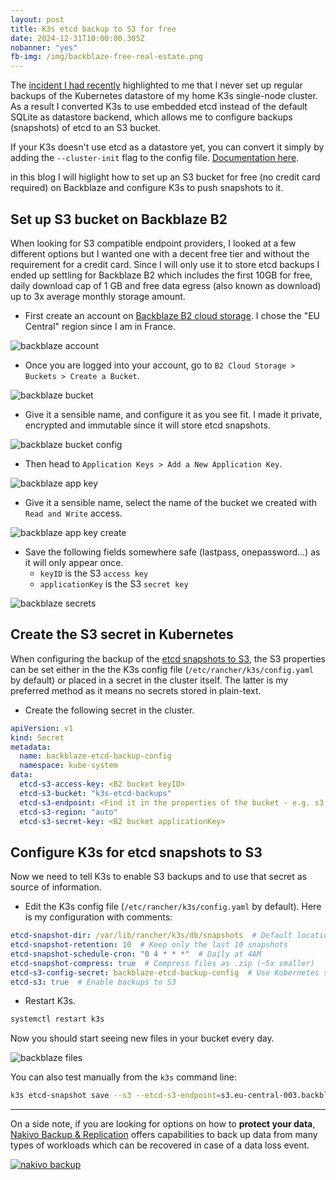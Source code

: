 ```yaml
---
layout: post
title: K3s etcd backup to S3 for free
date: 2024-12-31T10:00:00.305Z
nobanner: "yes"
fb-img: /img/backblaze-free-real-estate.png
---
```


The [incident I had recently](/_posts/2024-12-26-k3s-stuck-load-balancer.md) highlighted to me that I never set up regular backups of the Kubernetes datastore of my home K3s single-node cluster. As a result I converted K3s to use embedded etcd instead of the default SQLite as datastore backend, which allows me to configure backups (snapshots) of etcd to an S3 bucket. 

If your K3s doesn't use etcd as a datastore yet, you can convert it simply by adding the `--cluster-init` flag to the config file. [Documentation here](https://docs.k3s.io/datastore/ha-embedded#existing-single-node-clusters).

in this blog I will higlight how to set up an S3 bucket for free (no credit card required) on Backblaze and configure K3s to push snapshots to it. 

## Set up S3 bucket on Backblaze B2

When looking for S3 compatible endpoint providers, I looked at a few different options but I wanted one with a decent free tier and without the requirement for a credit card. Since I will only use it to store etcd backups I ended up settling for Backblaze B2 which includes the first 10GB for free, daily download cap of 1 GB and free data egress (also known as download) up to 3x average monthly storage amount.

- First create an account on [Backblaze B2 cloud storage](https://www.backblaze.com/sign-up/cloud-storage?referrer=getstarted). I chose the "EU Central" region since I am in France.

![backblaze account](/img/backblaze-1.png)

- Once you are logged into your account, go to `B2 Cloud Storage > Buckets > Create a Bucket`.

![backblaze bucket](/img/backblaze-2.png)

- Give it a sensible name, and configure it as you see fit. I made it private, encrypted and immutable since it will store etcd snapshots.

![backblaze bucket config](/img/backblaze-3.png)

- Then head to `Application Keys > Add a New Application Key`.

![backblaze app key](/img/backblaze-5.png)

- Give it a sensible name, select the name of the bucket we created with `Read and Write` access.

![backblaze app key create](/img/backblaze-6.png)

- Save the following fields somewhere safe (lastpass, onepassword...) as it will only appear once.
  - `keyID` is the S3 `access key`
  - `applicationKey` is the S3 `secret key`

![backblaze secrets](/img/backblaze-7.png)

## Create the S3 secret in Kubernetes

When configuring the backup of the [etcd snapshots to S3](https://docs.k3s.io/cli/etcd-snapshot#s3-configuration-secret-support), the S3 properties can be set either in the the K3s config file (`/etc/rancher/k3s/config.yaml` by default) or placed in a secret in the cluster itself. The latter is my preferred method as it means no secrets stored in plain-text.

- Create the following secret in the cluster.

```yaml
apiVersion: v1
kind: Secret
metadata:
  name: backblaze-etcd-backup-config
  namespace: kube-system
data:
  etcd-s3-access-key: <B2 bucket keyID>
  etcd-s3-bucket: "k3s-etcd-backups"
  etcd-s3-endpoint: <Find it in the properties of the bucket - e.g. s3.eu-central-003.backblazeb2.com>
  etcd-s3-region: "auto"
  etcd-s3-secret-key: <B2 bucket applicationKey>
```

## Configure K3s for etcd snapshots to S3

Now we need to tell K3s to enable S3 backups and to use that secret as source of information.

- Edit the K3s config file (`/etc/rancher/k3s/config.yaml` by default). Here is my configuration with comments:

```yaml
etcd-snapshot-dir: /var/lib/rancher/k3s/db/snapshots  # Default location, explicit for quick access
etcd-snapshot-retention: 10  # Keep only the last 10 snapshots
etcd-snapshot-schedule-cron: "0 4 * * *"  # Daily at 4AM
etcd-snapshot-compress: true  # Compress files as .zip (~5x smaller)
etcd-s3-config-secret: backblaze-etcd-backup-config  # Use Kubernetes secret we created previously
etcd-s3: true  # Enable backups to S3
```

- Restart K3s.

```sh
systemctl restart k3s
```

Now you should start seeing new files in your bucket every day.

![backblaze files](/img/backblaze-8.png)

You can also test manually from the `k3s` command line:

```sh
k3s etcd-snapshot save --s3 --etcd-s3-endpoint=s3.eu-central-003.backblazeb2.com --etcd-s3-bucket=k3s-etcd-backups --etcd-s3-access-key=*** --etcd-s3-secret-key=*** --etcd-s3-region=auto
```

---

On a side note, if you are looking for options on how to **protect your data**, [Nakivo Backup & Replication](https://www.nakivo.com/) offers capabilities to back up data from many types of workloads which can be recovered in case of a data loss event.

[![nakivo backup](/img/2022-10-26-13-45-41.png)](https://www.nakivo.com)